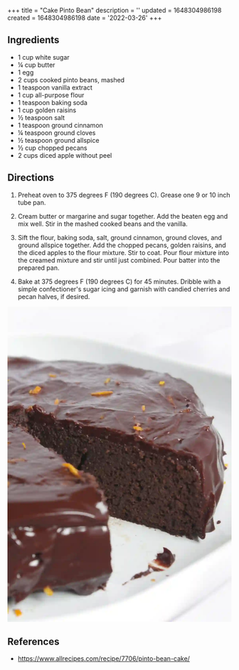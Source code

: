 +++
title = "Cake Pinto Bean"
description = ''
updated = 1648304986198
created = 1648304986198
date = '2022-03-26'
+++

## Ingredients

- 1 cup white sugar
- ¼ cup butter
- 1 egg 
- 2 cups cooked pinto beans, mashed
- 1 teaspoon vanilla extract
- 1 cup all-purpose flour 
- 1 teaspoon baking soda
- 1 cup golden raisins
- ½ teaspoon salt
- 1 teaspoon ground cinnamon
- ¼ teaspoon ground cloves
- ½ teaspoon ground allspice
- ½ cup chopped pecans
- 2 cups diced apple without peel

## Directions

1. Preheat oven to 375 degrees F (190 degrees C). Grease one 9 or 10 inch tube pan.

1. Cream butter or margarine and sugar together. Add the beaten egg and mix well. Stir in the mashed cooked beans and the vanilla.

1. Sift the flour, baking soda, salt, ground cinnamon, ground cloves, and ground allspice together. Add the chopped pecans, golden raisins, and the diced apples to the flour mixture. Stir to coat. Pour flour mixture into the creamed mixture and stir until just combined. Pour batter into the prepared pan.

1. Bake at 375 degrees F (190 degrees C) for 45 minutes. Dribble with a simple confectioner's sugar icing and garnish with candied cherries and pecan halves, if desired.

![picture of bean cake](./bean-cake.webp)

## References
- <https://www.allrecipes.com/recipe/7706/pinto-bean-cake/>
